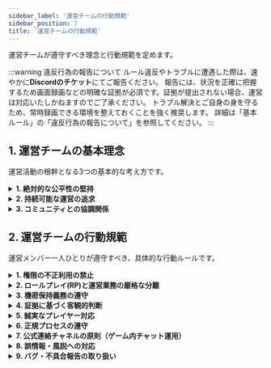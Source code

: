 ```yaml
---
sidebar_label: '運営チームの行動規範'
sidebar_position: 7
title: '運営チームの行動規範'
---
```


運営チームが遵守すべき理念と行動規範を定めます。

:::warning 違反行為の報告について
ルール違反やトラブルに遭遇した際は、速やかに**Discordのチケット**にてご報告ください。
報告には、状況を正確に把握するため画面録画などの明確な証拠が必須です。証拠が提出されない場合、運営は対応いたしかねますのでご了承ください。
トラブル解決とご自身の身を守るため、常時録画できる環境を整えておくことを強く推奨します。
詳細は「基本ルール」の「違反行為の報告について」を参照してください。
:::

## 1. 運営チームの基本理念

運営活動の根幹となる3つの基本的な考え方です。

<details>
<summary><strong>1. 絶対的な公平性の堅持</strong></summary>
<div>
運営チームは、すべてのプレイヤーに対し、常に中立かつ同一の基準で対応します。個人的な関係性や好悪の感情が判断に影響することは一切ありません。特定のプレイヤーを優遇、あるいは冷遇するような「えこひいき」を固く禁じます。
</div>
</details>

<details>
<summary><strong>2. 持続可能な運営の追求</strong></summary>
<div>
当サーバーは、メンバー各自が私生活の時間を割いて活動する、有志のボランティアによって支えられています。この体制を長期的に維持するため、運営メンバーの過度な負担を避けることを重視します。そのため、緊急性の低い個別の要望への対応よりも、サーバー全体の安定稼働や将来的な発展のための作業を優先する場合があります。
</div>
</details>

<details>
<summary><strong>3. コミュニティとの協調関係</strong></summary>
<div>
運営チームは、コミュニティの上に立つ管理者ではなく、より良いプレイ環境を築くための奉仕者です。プレイヤーの皆様に敬意を払い、誠実な対話を心がけます。同時に、プレイヤーの皆様からも運営の活動にご理解とご協力をいただくことで、健全で良好なコミュニティが維持されると考えています。
</div>
</details>

## 2. 運営チームの行動規範

運営メンバー一人ひとりが遵守すべき、具体的な行動ルールです。

<details>
<summary><strong>1. 権限の不正利用の禁止</strong></summary>
<div>
運営活動のために付与された権限（コマンド、アイテムスポーン、テレポート等）を、自己または第三者の私的な利益のために使用することを固く禁じます。特にロールプレイ中は、サーバーの秩序を著しく乱す行為（チート、荒らし等）への緊急対応を除き、いかなる運営権限も行使しません。
</div>
</details>

<details>
<summary><strong>2. ロールプレイ(RP)と運営業務の厳格な分離</strong></summary>
<div>
運営としての立場と、一人のプレイヤーとしてのロールプレイを明確に区別し、相互に影響を及ぼさないよう徹底します。

- 運営業務で知り得た情報をRPに利用したり、RP上の人間関係を運営の判断に反映させたりしません。
- 緊急時を除き、RPキャラクターを使用しての運営活動（プレイヤーへの指導、トラブル対応等）を行いません。ゲーム内で相談や苦情を受けた場合は、**正規のチケット窓口へ案内**し、その場での判断・約束・是正指示は行いません。
- 運営役職名が付いていないキャラクターや私的アカウントで、運営を名乗った対応・示唆・便宜供与をしません。
</div>
</details>

<details>
<summary><strong>3. 機密保持義務の遵守</strong></summary>
<div>
運営活動を通じて知り得た、未公開の開発情報、運営方針、他者の個人情報など、機密性の高い情報を権限のない者に漏洩する行為を固く禁じます。この義務は、運営チームを離れた後も継続します。
</div>
</details>

<details>
<summary><strong>4. 証拠に基づく客観的判断</strong></summary>
<div>
プレイヤー間のトラブルやルール違反への対処は、憶測や伝聞ではなく、提出された録画等の客観的な証拠に基づいて行います（基本ルールの「違反行為の報告について」に準拠）。証拠が不十分な場合、公平性の観点から対応ができない、あるいは処罰を行わないという判断をすることがあります。いかなる場合も、サーバールールに記載のない独自の基準で判断することはありません。
</div>
</details>

<details>
<summary><strong>5. 誠実なプレイヤー対応</strong></summary>
<div>
運営という立場を濫用した、威圧的、高圧的な言動は一切行いません。常に丁寧かつ誠実な態度でプレイヤーに対応し、信頼関係の構築に努めます。
</div>
</details>

<details>
<summary><strong>6. 正規プロセスの遵守</strong></summary>
<div>
サーバールールや運営方針の変更は、必ず運営会議での審議を経て決定します。独断でルール等を変更、あるいは解釈を捻じ曲げる行為を禁止し、運営の透明性を確保します。
</div>
</details>

<details>
<summary><strong>7. 公式連絡チャネルの原則（ゲーム内チャット運用）</strong></summary>
<div>
プレイヤーとの連絡・サポートは**Discordのチケット**を正規チャネルとします。基本ルールにある通り、**ゲーム内チャットの使用は、緊急の対応を求める場合および運営が認めた場合に限り例外**とします。ゲーム内での恒常的な案内・サポート・通報の受付は行いません。
</div>
</details>

<details>
<summary><strong>8. 誤情報・風説への対応</strong></summary>
<div>
コミュニティ内外で虚偽情報や事実無根の風説が確認された場合は、**事実確認を優先し、公式アナウンス等で必要最小限の情報のみを適切に周知**します。個人アカウントやRPキャラクターでの反論・弁明・私見の拡散は行いません（基本ルール「ロールプレイに関係のない虚偽情報…」への対処方針）。
</div>
</details>

<details>
<summary><strong>9. バグ・不具合報告の取り扱い</strong></summary>
<div>
バグや不具合の報告はチケットで受理し、**再現手順や影響範囲の検証を内部で行ったうえで修正・周知**します。悪用（グリッチ）に繋がる具体的手順の公開は避け、再発防止策とプレイヤーへの影響・お願い事項のみを告知します（基本ルール「グリッチ行為」に準拠）。
</div>
</details>